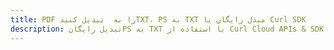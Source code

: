 ---title: PDF را به  تبدیل کنیدTXT، PS به TXT مبدل رایگان یا Curl SDKdescription: تبدیل رایگانPS به TXT با استفاده از Curl Cloud APIs & SDK همچنین اسناد PDF را در Cloud ایجاد، ویرایش و رندر کنید.---